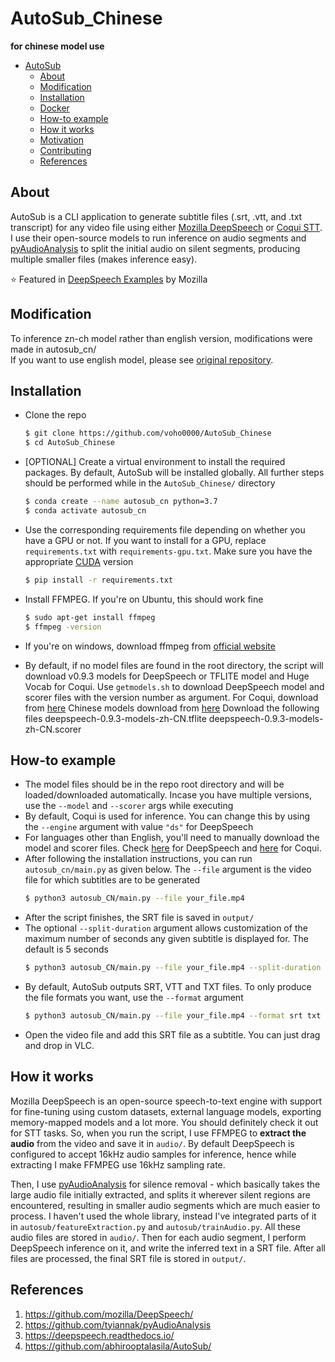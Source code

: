 # AutoSub_Chinese

**for chinese model use**

- [AutoSub](#autosub)
  - [About](#about)
  - [Modification](#Modification)
  - [Installation](#installation)
  - [Docker](#docker)
  - [How-to example](#how-to-example)
  - [How it works](#how-it-works)
  - [Motivation](#motivation)
  - [Contributing](#contributing)
  - [References](#references)

## About

AutoSub is a CLI application to generate subtitle files (.srt, .vtt, and .txt transcript) for any video file using either [Mozilla DeepSpeech](https://github.com/mozilla/DeepSpeech) or [Coqui STT](https://github.com/coqui-ai/STT). I use their open-source models to run inference on audio segments and [pyAudioAnalysis](https://github.com/tyiannak/pyAudioAnalysis) to split the initial audio on silent segments, producing multiple smaller files (makes inference easy).

⭐ Featured in [DeepSpeech Examples](https://github.com/mozilla/DeepSpeech-examples) by Mozilla
   
## Modification
To inference zn-ch model rather than english version, modifications were made in autosub_cn/    
If you want to use english model, please see [original repository](https://github.com/abhirooptalasila/AutoSub).

## Installation

* Clone the repo
    ```bash
    $ git clone https://github.com/voho0000/AutoSub_Chinese
    $ cd AutoSub_Chinese
    ```
* [OPTIONAL] Create a virtual environment to install the required packages. By default, AutoSub will be installed globally. All further steps should be performed while in the `AutoSub_Chinese/` directory
    ```bash
    $ conda create --name autosub_cn python=3.7
    $ conda activate autosub_cn
    ```
* Use the corresponding requirements file depending on whether you have a GPU or not. If you want to install for a GPU, replace `requirements.txt` with `requirements-gpu.txt`. Make sure you have the appropriate [CUDA](https://deepspeech.readthedocs.io/en/v0.9.3/USING.html#cuda-dependency-inference) version
    ```bash
    $ pip install -r requirements.txt
    ```
* Install FFMPEG. If you're on Ubuntu, this should work fine
    ```bash
    $ sudo apt-get install ffmpeg
    $ ffmpeg -version      
    ```
* If you're on windows, download ffmpeg from [official website](https://ffmpeg.org/download.html)

* By default, if no model files are found in the root directory, the script will download v0.9.3 models for DeepSpeech or TFLITE model and Huge Vocab for Coqui. Use `getmodels.sh` to download DeepSpeech model and scorer files with the version number as argument. For Coqui, download from [here](https://coqui.ai/models)
Chinese models download from [here](https://github.com/mozilla/DeepSpeech/releases/)
Download the following files
deepspeech-0.9.3-models-zh-CN.tflite
deepspeech-0.9.3-models-zh-CN.scorer


## How-to example

* The model files should be in the repo root directory and will be loaded/downloaded automatically. Incase you have multiple versions, use the `--model` and `--scorer` args while executing
* By default, Coqui is used for inference. You can change this by using the `--engine` argument with value `"ds"` for DeepSpeech
* For languages other than English, you'll need to manually download the model and scorer files. Check [here](https://discourse.mozilla.org/t/links-to-pretrained-models/62688) for DeepSpeech and [here](https://coqui.ai/models) for Coqui.
* After following the installation instructions, you can run `autosub_cn/main.py` as given below. The `--file` argument is the video file for which subtitles are to be generated
    ```bash
    $ python3 autosub_CN/main.py --file your_file.mp4
    ```
* After the script finishes, the SRT file is saved in `output/`
* The optional `--split-duration` argument allows customization of the maximum number of seconds any given subtitle is displayed for. The default is 5 seconds
    ```bash
    $ python3 autosub_CN/main.py --file your_file.mp4 --split-duration 8
    ```
* By default, AutoSub outputs SRT, VTT and TXT files. To only produce the file formats you want, use the `--format` argument
    ```bash
    $ python3 autosub_CN/main.py --file your_file.mp4 --format srt txt
    ```
* Open the video file and add this SRT file as a subtitle. You can just drag and drop in VLC.



## How it works

Mozilla DeepSpeech is an open-source speech-to-text engine with support for fine-tuning using custom datasets, external language models, exporting memory-mapped models and a lot more. You should definitely check it out for STT tasks. So, when you run the script, I use FFMPEG to **extract the audio** from the video and save it in `audio/`. By default DeepSpeech is configured to accept 16kHz audio samples for inference, hence while extracting I make FFMPEG use 16kHz sampling rate. 

Then, I use [pyAudioAnalysis](https://github.com/tyiannak/pyAudioAnalysis) for silence removal - which basically takes the large audio file initially extracted, and splits it wherever silent regions are encountered, resulting in smaller audio segments which are much easier to process. I haven't used the whole library, instead I've integrated parts of it in `autosub/featureExtraction.py` and `autosub/trainAudio.py`. All these audio files are stored in `audio/`. Then for each audio segment, I perform DeepSpeech inference on it, and write the inferred text in a SRT file. After all files are processed, the final SRT file is stored in `output/`.


## References
1. https://github.com/mozilla/DeepSpeech/
2. https://github.com/tyiannak/pyAudioAnalysis
3. https://deepspeech.readthedocs.io/
4. https://github.com/abhirooptalasila/AutoSub/
